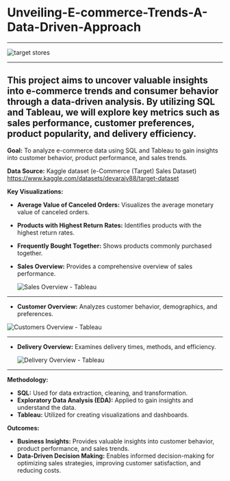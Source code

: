 # Unveiling-E-commerce-Trends-A-Data-Driven-Approach
---
  ![target stores](https://github.com/user-attachments/assets/83a0c6b6-71a1-4a1e-9437-1fdb394742e8)

---

This project aims to uncover valuable insights into e-commerce trends and consumer behavior through a data-driven analysis. By utilizing SQL and Tableau, we will explore key metrics such as sales performance, customer preferences, product popularity, and delivery efficiency. 
---
**Goal:** To analyze e-commerce data using SQL and Tableau to gain insights into customer behavior, product performance, and sales trends.

**Data Source:** Kaggle dataset (e-Commerce (Target) Sales Dataset) https://www.kaggle.com/datasets/devarajv88/target-dataset

**Key Visualizations:**

* **Average Value of Canceled Orders:** Visualizes the average monetary value of canceled orders.
* **Products with Highest Return Rates:** Identifies products with the highest return rates.
* **Frequently Bought Together:** Shows products commonly purchased together.
* **Sales Overview:** Provides a comprehensive overview of sales performance.

  ![Sales Overview - Tableau](https://github.com/user-attachments/assets/8b6c4d4b-7164-43d3-b249-9f8491717c5a)

 ---
* **Customer Overview:** Analyzes customer behavior, demographics, and preferences.
  
![Customers Overview - Tableau](https://github.com/user-attachments/assets/50dea1b1-916a-44ad-b4fe-98ec1e629805)

  ---
* **Delivery Overview:** Examines delivery times, methods, and efficiency.

  ![Delivery Overview - Tableau](https://github.com/user-attachments/assets/338d25d3-9b22-4d4f-bd5b-a0d9c321bdca)

---
**Methodology:**

* **SQL:** Used for data extraction, cleaning, and transformation.
* **Exploratory Data Analysis (EDA):** Applied to gain insights and understand the data.
* **Tableau:** Utilized for creating visualizations and dashboards.

**Outcomes:**

* **Business Insights:** Provides valuable insights into customer behavior, product performance, and sales trends.
* **Data-Driven Decision Making:** Enables informed decision-making for optimizing sales strategies, improving customer satisfaction, and reducing costs.

